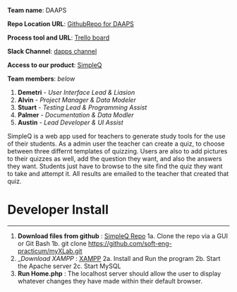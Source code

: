 **Team name**: DAAPS 

**Repo Location URL**:  [GithubRepo for DAAPS](https://github.com/soft-eng-practicum/myXLab.git)

**Process tool and URL**: [Trello board](https://trello.com/b/Ti92RLiA)

**Slack Channel**: [dapps channel](https://ggc-dev.slack.com/messages/daaps/team/)

**Access to our product**: [SimpleQ](http://alvinuity.altervista.org/SimpleQ/Home.php)

**Team members**: *below*

1. __Demetri__ - *User Interface Lead & Liasion* 
2. __Alvin__ - *Project Manager & Data Modeler*
3. __Stuart__ - *Testing Lead & Programming Assist*  
4. __Palmer__ - *Documentation & Data Modler* 
5. __Austin__ - *Lead Developer & UI Assist*


SimpleQ is a web app used for teachers to generate study tools for the use of their students. As a admin user the teacher can
create a quiz, to choose between three differnt templates of quizzing. Users are also to add pictures to their quizzes as well, 
add the question they want, and also the answers they want. Students just have to browse to the site find the quiz they want 
to take and attempt it. All results are emailed to the teacher that created that quiz.

# Developer Install
------
1. __Download files from github__ : [SimpleQ Repo](https://github.com/soft-eng-practicum/myXLab)
	1a. Clone the repo via a GUI or Git Bash
	1b. git clone https://github.com/soft-eng-practicum/myXLab.git
2. __Download XAMPP_ : [XAMPP](https://www.apachefriends.org/index.html)
	2a. Install and Run the program
	2b. Start the Apache server
	2c. Start MySQL
4. __Run Home.php__ : The localhost server should allow the user to display whatever changes they have made within their default browser.

